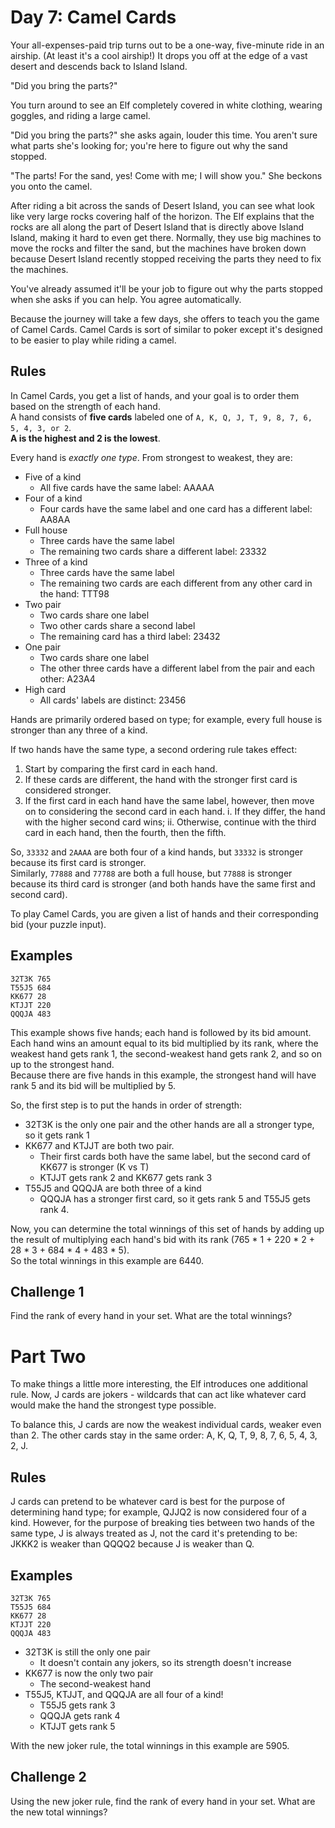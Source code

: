 # Day 7: Camel Cards

Your all-expenses-paid trip turns out to be a one-way, five-minute ride in an airship. (At least it's a cool airship!) It drops you off at the edge of a vast desert and descends back to Island Island.

"Did you bring the parts?"

You turn around to see an Elf completely covered in white clothing, wearing goggles, and riding a large camel.

"Did you bring the parts?" she asks again, louder this time. You aren't sure what parts she's looking for; you're here to figure out why the sand stopped.

"The parts! For the sand, yes! Come with me; I will show you." She beckons you onto the camel.

After riding a bit across the sands of Desert Island, you can see what look like very large rocks covering half of the horizon. The Elf explains that the rocks are all along the part of Desert Island that is directly above Island Island, making it hard to even get there. Normally, they use big machines to move the rocks and filter the sand, but the machines have broken down because Desert Island recently stopped receiving the parts they need to fix the machines.

You've already assumed it'll be your job to figure out why the parts stopped when she asks if you can help. You agree automatically.

Because the journey will take a few days, she offers to teach you the game of Camel Cards. Camel Cards is sort of similar to poker except it's designed to be easier to play while riding a camel.

## Rules

In Camel Cards, you get a list of hands, and your goal is to order them based on the strength of each hand. <br>
A hand consists of **five cards** labeled one of `A, K, Q, J, T, 9, 8, 7, 6, 5, 4, 3, or 2`. <br>
**A is the highest and 2 is the lowest**.

Every hand is *exactly one type*. From strongest to weakest, they are:

* Five of a kind
    * All five cards have the same label: AAAAA
* Four of a kind
    * Four cards have the same label and one card has a different label: AA8AA
* Full house
    * Three cards have the same label
    * The remaining two cards share a different label: 23332
* Three of a kind
    * Three cards have the same label
    * The remaining two cards are each different from any other card in the hand: TTT98
* Two pair
    * Two cards share one label
    * Two other cards share a second label
    * The remaining card has a third label: 23432
* One pair
    * Two cards share one label
    * The other three cards have a different label from the pair and each other: A23A4
* High card
    * All cards' labels are distinct: 23456

Hands are primarily ordered based on type; for example, every full house is stronger than any three of a kind.

If two hands have the same type, a second ordering rule takes effect: 
1. Start by comparing the first card in each hand. 
2. If these cards are different, the hand with the stronger first card is considered stronger. 
3. If the first card in each hand have the same label, however, then move on to considering the second card in each hand. 
    i. If they differ, the hand with the higher second card wins; 
    ii. Otherwise, continue with the third card in each hand, then the fourth, then the fifth.

So, `33332` and `2AAAA` are both four of a kind hands, but `33332` is stronger because its first card is stronger. <br>
Similarly, `77888` and `77788` are both a full house, but `77888` is stronger because its third card is stronger (and both hands have the same first and second card).

To play Camel Cards, you are given a list of hands and their corresponding bid (your puzzle input).

## Examples

```
32T3K 765
T55J5 684
KK677 28
KTJJT 220
QQQJA 483
```

This example shows five hands; each hand is followed by its bid amount. <br>
Each hand wins an amount equal to its bid multiplied by its rank, where the weakest hand gets rank 1, the second-weakest hand gets rank 2, and so on up to the strongest hand. <br>
Because there are five hands in this example, the strongest hand will have rank 5 and its bid will be multiplied by 5.

So, the first step is to put the hands in order of strength:

* 32T3K is the only one pair and the other hands are all a stronger type, so it gets rank 1
* KK677 and KTJJT are both two pair. 
    * Their first cards both have the same label, but the second card of KK677 is stronger (K vs T)
    * KTJJT gets rank 2 and KK677 gets rank 3
* T55J5 and QQQJA are both three of a kind
    * QQQJA has a stronger first card, so it gets rank 5 and T55J5 gets rank 4.

Now, you can determine the total winnings of this set of hands by adding up the result of multiplying each hand's bid with its rank (765 * 1 + 220 * 2 + 28 * 3 + 684 * 4 + 483 * 5). <br>
So the total winnings in this example are 6440.

## Challenge 1

Find the rank of every hand in your set. What are the total winnings?

# Part Two

To make things a little more interesting, the Elf introduces one additional rule. Now, J cards are jokers - wildcards that can act like whatever card would make the hand the strongest type possible.

To balance this, J cards are now the weakest individual cards, weaker even than 2. The other cards stay in the same order: A, K, Q, T, 9, 8, 7, 6, 5, 4, 3, 2, J.

## Rules

J cards can pretend to be whatever card is best for the purpose of determining hand type; for example, QJJQ2 is now considered four of a kind. However, for the purpose of breaking ties between two hands of the same type, J is always treated as J, not the card it's pretending to be: JKKK2 is weaker than QQQQ2 because J is weaker than Q.

## Examples

```
32T3K 765
T55J5 684
KK677 28
KTJJT 220
QQQJA 483
```

* 32T3K is still the only one pair
    * It doesn't contain any jokers, so its strength doesn't increase
* KK677 is now the only two pair
    * The second-weakest hand
* T55J5, KTJJT, and QQQJA are all four of a kind! 
    * T55J5 gets rank 3
    * QQQJA gets rank 4
    * KTJJT gets rank 5

With the new joker rule, the total winnings in this example are 5905.

## Challenge 2

Using the new joker rule, find the rank of every hand in your set. What are the new total winnings?